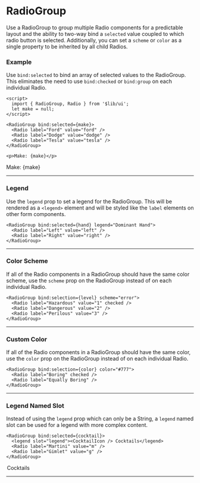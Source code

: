 <script>
	import { Radio, RadioGroup } from '$lib/ui';
  import Tables from './Tables.svelte';
  import { Martini } from 'lucide-svelte';

  let make, hand, level, color, cocktail;
</script>

# RadioGroup

Use a RadioGroup to group multiple Radio components for a predictable layout and the ability to two-way bind a
`selected` value coupled to which radio button is selected. Additionally, you can  set a `scheme` or `color` as a single
property to be inherited by all child Radios.

### Example

Use `bind:selected` to bind an array of selected values to the RadioGroup. This eliminates the need to use
`bind:checked` or `bind:group` on each individual Radio.

```svelte
<script>
  import { RadioGroup, Radio } from '$lib/ui';
  let make = null;
</script>

<RadioGroup bind:selected={make}>
  <Radio label="Ford" value="ford" />
  <Radio label="Dodge" value="dodge" />
  <Radio label="Tesla" value="tesla" />
</RadioGroup>

<p>Make: {make}</p>
```
<RadioGroup bind:selected={make}>
  <Radio label="Ford" value="ford" />
  <Radio label="Dodge" value="dodge" />
  <Radio label="Tesla" value="tesla" />
</RadioGroup>

<p>Make: {make}</p>

---

### Legend

Use the `legend` prop to set a legend for the RadioGroup. This will be rendered as a `<legend>` element and will be
styled like the `label` elements on other form components.

```svelte
<RadioGroup bind:selected={hand} legend="Dominant Hand">
  <Radio label="Left" value="left" />
  <Radio label="Right" value="right" />
</RadioGroup>
```
<RadioGroup bind:selected={hand} legend="Dominant Hand">
  <Radio label="Left" value="left" />
  <Radio label="Right" value="right" />
</RadioGroup>

---

### Color Scheme

If all of the Radio components in a RadioGroup should have the same color scheme, use the `scheme` prop on the
RadioGroup instead of on each individual Radio.

```svelte
<RadioGroup bind:selection={level} scheme="error">
  <Radio label="Hazardous" value="1" checked />
  <Radio label="Dangerous" value="2" />
  <Radio label="Perilous" value="3" />
</RadioGroup>
```
<RadioGroup scheme="error">
  <Radio label="Hazardous" value="1" checked />
  <Radio label="Dangerous" value="2" />
  <Radio label="Perilous" value="3" />
</RadioGroup>

---

### Custom Color

If all of the Radio components in a RadioGroup should have the same color, use the `color` prop on the
RadioGroup instead of on each individual Radio.

```svelte
<RadioGroup bind:selection={color} color="#777">
  <Radio label="Boring" checked />
  <Radio label="Equally Boring" />
</RadioGroup>
```
<RadioGroup bind:selection={color} color="#777">
  <Radio label="Boring" value="gray" checked />
  <Radio label="Equally Boring" value="alsoGray" />
</RadioGroup>

---

### Legend Named Slot

Instead of using the `legend` prop which can only be a String, a `legend` named slot can be used for a legend with more
complex content.

```svelte
<RadioGroup bind:selected={cocktail}>
  <legend slot="legend"><CocktailIcon /> Cocktails</legend>
  <Radio label="Martini" value="m" />
  <Radio label="Gimlet" value="g" />
</RadioGroup>
```
<RadioGroup bind:selected={cocktail}>
  <legend slot="legend" class="flex items-center pb-2"><Martini size={20} /> Cocktails</legend>
  <Radio label="Martini" value="m" />
  <Radio label="Gimlet" value="g" />
</RadioGroup>

---
<Tables />